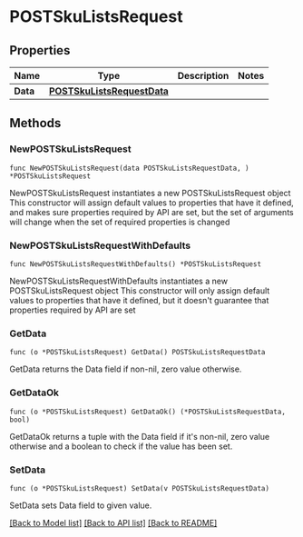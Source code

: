 # POSTSkuListsRequest

## Properties

Name | Type | Description | Notes
------------ | ------------- | ------------- | -------------
**Data** | [**POSTSkuListsRequestData**](POSTSkuListsRequestData.md) |  | 

## Methods

### NewPOSTSkuListsRequest

`func NewPOSTSkuListsRequest(data POSTSkuListsRequestData, ) *POSTSkuListsRequest`

NewPOSTSkuListsRequest instantiates a new POSTSkuListsRequest object
This constructor will assign default values to properties that have it defined,
and makes sure properties required by API are set, but the set of arguments
will change when the set of required properties is changed

### NewPOSTSkuListsRequestWithDefaults

`func NewPOSTSkuListsRequestWithDefaults() *POSTSkuListsRequest`

NewPOSTSkuListsRequestWithDefaults instantiates a new POSTSkuListsRequest object
This constructor will only assign default values to properties that have it defined,
but it doesn't guarantee that properties required by API are set

### GetData

`func (o *POSTSkuListsRequest) GetData() POSTSkuListsRequestData`

GetData returns the Data field if non-nil, zero value otherwise.

### GetDataOk

`func (o *POSTSkuListsRequest) GetDataOk() (*POSTSkuListsRequestData, bool)`

GetDataOk returns a tuple with the Data field if it's non-nil, zero value otherwise
and a boolean to check if the value has been set.

### SetData

`func (o *POSTSkuListsRequest) SetData(v POSTSkuListsRequestData)`

SetData sets Data field to given value.



[[Back to Model list]](../README.md#documentation-for-models) [[Back to API list]](../README.md#documentation-for-api-endpoints) [[Back to README]](../README.md)


